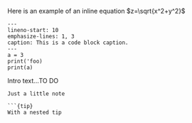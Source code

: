 Here is an example of an inline equation $z=\sqrt{x^2+y^2}$

```{code-block} python
---
lineno-start: 10
emphasize-lines: 1, 3
caption: This is a code block caption.
---
a = 3
print('foo)
print(a)

```

Intro text...TO DO

```{note}
Just a little note

```{tip}
With a nested tip
```
